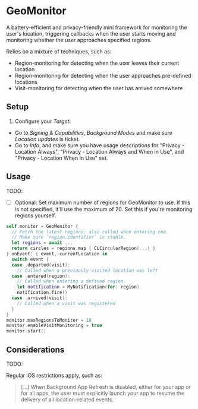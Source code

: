 # GeoMonitor

A battery-efficient and privacy-friendly mini framework for monitoring the user's
location, triggering callbacks when the user starts moving and monitoring
whether the user approaches specified regions.

Relies on a mixture of techniques, such as:
- Region-monitoring for detecting when the user leaves their current location
- Region-monitoring for detecting when the user approaches pre-defined locations
- Visit-monitoring for detecting when the user has arrived somewhere

## Setup

1. Configure your *Target*:
  - Go to *Signing & Capabilities*, *Background Modes* and make sure *Location updates* is ticket.
  - Go to *Info*, and make sure you have usage descriptions for "Privacy - Location Always", "Privacy - Location Always and When in Use", and "Privacy - Location When In Use" set.


## Usage

TODO:

- [ ] Optional: Set maximum number of regions for GeoMonitor to use. If this
      is not specified, it'll use the maximum of 20. Set this if you're 
      monitoring regions yourself.

```swift
self.monitor = GeoMonitor {
  // Fetch the latest regions; also called when entering one.
  // Make sure `region.identifier` is stable.
  let regions = await ...
  return circles = regions.map { CLCircularRegion(...) }
} onEvent: { event, currentLocation in
  switch event {
  case .departed(visit):
    // Called when a previously-visited location was left
  case .entered(region):
    // Called when entering a defined region.
    let notification = MyNotification(for: region)
    notification.fire()
  case .arrived(visit):
    // Called when a visit was registered
  }
}
monitor.maxRegionsToMonitor = 18
monitor.enableVisitMonitoring = true
monitor.start()
```

## Considerations

TODO:

Regular iOS restrictions apply, such as:

> [...] When Background App Refresh is disabled, either for your app or for all apps, the user must explicitly launch your app to resume the delivery of all location-related events.


